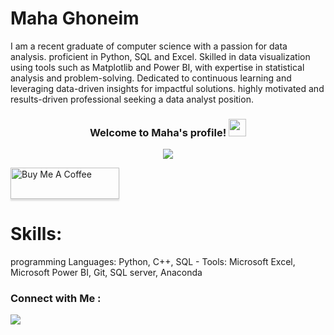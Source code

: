 # Maha Ghoneim
I am a recent graduate of computer science with a passion for data analysis. proficient in Python, SQL and Excel. Skilled in data visualization using tools such as Matplotlib and Power BI, with expertise in statistical analysis
and problem-solving. Dedicated to continuous learning and leveraging data-driven insights for impactful solutions.
highly motivated and results-driven professional seeking a data analyst position.


<h3 align="center">
  Welcome to Maha's profile!
   <img src="https://media.giphy.com/media/hvRJCLFzcasrR4ia7z/giphy.gif" width="28">
</h3>


<p align="center">
  <a href="https://github.com/DenverCoder1/readme-typing-svg"><img src="https://readme-typing-svg.herokuapp.com/?lines=Data%20analyst%20;Always%20learning%20new%20things&font=Fira%20Code&center=true&width=440&height=45&color=f75c7e&vCenter=true&size=22"></a>
</p>
<a href="https://www.buymeacoffee.com" target="_blank"><img src="https://cdn.buymeacoffee.com/buttons/v2/lato-orange.png" alt="Buy Me A Coffee" style="height: 50px !important;width: 174px !important;box-shadow: 0px 3px 2px 0px rgba(190, 190, 190, 0.5) !important;-webkit-box-shadow: 0px 3px 2px 0px rgba(190, 190, 190, 0.5) !important;" ></a>


# Skills:

programming Languages: Python, C++, SQL -
Tools: Microsoft Excel,  Microsoft Power BI, Git, SQL server, Anaconda



### Connect with Me :

<a href="https:/www.linkedin.com/in/maha-ghoneim/" target="_blank"><img src="https://img.shields.io/badge/Maha%20Ghoneim-0077B5?style=for-the-badge&logo=Linkedin&logoColor=white"/></a>

